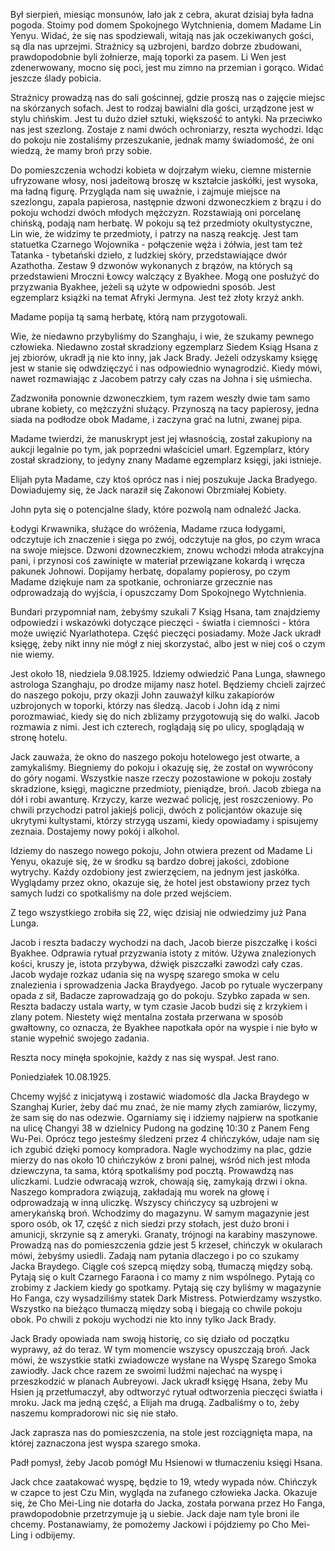 Był sierpień, miesiąc monsunów, lało jak z cebra, akurat dzisiaj była ładna pogoda.
Stoimy pod domem Spokojnego Wytchnienia, domem Madame Lin Yenyu.
Widać, że się nas spodziewali, witają nas jak oczekiwanych gości, są dla nas uprzejmi. Strażnicy są uzbrojeni, bardzo dobrze zbudowani, prawdopodobnie byli żołnierze, mają toporki za pasem. Li Wen jest zdenerwowany, mocno się poci, jest mu zimno na przemian i gorąco. Widać jeszcze ślady pobicia.

Strażnicy prowadzą nas do sali gościnnej, gdzie proszą nas o zajęcie miejsc na skórzanych sofach. Jest to rodzaj bawialni dla gości, urządzone jest w stylu chińskim. Jest tu dużo dzieł sztuki, większość to antyki. Na przeciwko nas jest szezlong. Zostaje z nami dwóch ochroniarzy, reszta wychodzi.
Idąc do pokoju nie zostaliśmy przeszukanie, jednak mamy świadomość, że oni wiedzą, że mamy broń przy sobie.

Do pomieszczenia wchodzi kobieta w dojrzałym wieku, ciemne misternie ufryzowane włosy, nosi jadeitową broszę w kształcie jaskółki, jest wysoka, ma ładną figurę. Przygląda nam się uważnie, i zajmuje miejsce na szezlongu, zapala papierosa, następnie dzwoni dzwoneczkiem z brązu i do pokoju wchodzi dwóch młodych mężczyzn. Rozstawiają oni porcelanę chińską, podają nam herbatę. W pokoju są też przedmioty okultystyczne, Lin wie, że widzimy te przedmioty, i patrzy na naszą reakcję.
Jest tam statuetka Czarnego Wojownika - połączenie węża i żółwia, jest tam też Tatanka - tybetański dzieło, z ludzkiej skóry, przedstawiające dwór Azathotha. Zestaw 9 dzwonów wykonanych z brązów, na których są przedstawieni Mroczni Łowcy walczący z Byakhee. Mogą one posłużyć do przyzwania Byakhee, jeżeli są użyte w odpowiedni sposób. Jest egzemplarz książki na temat Afryki Jermyna. Jest też złoty krzyż ankh.

Madame popija tą samą herbatę, którą nam przygotowali.

Wie, że niedawno przybyliśmy do Szanghaju, i wie, że szukamy pewnego człowieka. Niedawno został skradziony egzemplarz Siedem Ksiąg Hsana z jej zbiorów, ukradł ją nie kto inny, jak Jack Brady. Jeżeli odzyskamy księgę jest w stanie się odwdzięczyć i nas odpowiednio wynagrodzić.
Kiedy mówi, nawet rozmawiając z Jacobem patrzy cały czas na Johna i się uśmiecha.

Zadzwoniła ponownie dzwoneczkiem, tym razem weszły dwie tam samo ubrane kobiety, co mężczyźni służący. Przynoszą na tacy papierosy, jedna siada na podłodze obok Madame, i zaczyna grać na lutni, zwanej pipa.

Madame twierdzi, że manuskrypt jest jej własnością, został zakupiony na aukcji legalnie po tym, jak poprzedni właściciel umarł. Egzemplarz, który został skradziony, to jedyny znany Madame egzemplarz księgi, jaki istnieje.

Elijah pyta Madame, czy ktoś oprócz nas i niej poszukuje Jacka Bradyego. Dowiadujemy się, że Jack naraził się Zakonowi Obrzmiałej Kobiety.

John pyta się o potencjalne ślady, które pozwolą nam odnaleźć Jacka.

Łodygi Krwawnika, służące do wróżenia, Madame rzuca łodygami, odczytuje ich znaczenie i sięga po zwój, odczytuje na głos, po czym wraca na swoje miejsce.
Dzwoni dzowneczkiem, znowu wchodzi młoda atrakcyjna pani, i przynosi coś zawinięte w materiał przewiązane kokardą i wręcza pakunek Johnowi.
Dopijamy herbatę, dopalamy popierosy, po czym Madame dziękuje nam za spotkanie, ochroniarze grzecznie nas odprowadzają do wyjścia, i opuszczamy Dom Spokojnego Wytchnienia.

Bundari przypomniał nam, żebyśmy szukali 7 Ksiąg Hsana, tam znajdziemy odpowiedzi i wskazówki dotyczące pieczęci - światła i ciemności - która może uwięzić Nyarlathotepa. Część pieczęci posiadamy. Może Jack ukradł księgę, żeby nikt inny nie mógł z niej skorzystać, albo jest w niej coś o czym nie wiemy.

Jest około 18, niedziela 9.08.1925.
Idziemy odwiedzić Pana Lunga, sławnego astrologa Szanghaju, po drodze mijamy nasz hotel. Będziemy chcieli zajrzeć do naszego pokoju, przy okazji John zauważył kilku zakapiorów uzbrojonych w toporki, którzy nas śledzą. Jacob i John idą z nimi porozmawiać, kiedy się do nich zbliżamy przygotowują się do walki. Jacob rozmawia z nimi. Jest ich czterech, roglądają się po ulicy, spoglądają w stronę hotelu.

Jack zauważa, że okno do naszego pokoju hotelowego jest otwarte, a zamykaliśmy. Biegniemy do pokoju i okazuję się, że został on wywrócony do góry nogami. Wszystkie nasze rzeczy pozostawione w pokoju zostały skradzione, księgi, magiczne przedmioty, pieniądze, broń. Jacob zbiega na dół i robi awanturę.
Krzyczy, karze wezwać policję, jest roszczeniowy. Po chwili przychodzi patrol jakiejś policji, dwóch z policjantów okazuje się ukrytymi kultystami, którzy strzygą uszami, kiedy opowiadamy i spisujemy zeznaia.
Dostajemy nowy pokój i alkohol.

Idziemy do naszego nowego pokoju, John otwiera prezent od Madame Li Yenyu, okazuje się, że w środku są bardzo dobrej jakości, zdobione wytrychy. Każdy ozdobiony jest zwierzęciem, na jednym jest jaskółka. Wyglądamy przez okno, okazuje się, że hotel jest obstawiony przez tych samych ludzi co spotkaliśmy na dole przed wejściem.

Z tego wszystkiego zrobiła się 22, więc dzisiaj nie odwiedzimy już Pana Lunga.

Jacob i reszta badaczy wychodzi na dach, Jacob bierze piszczałkę i kości Byakhee. Odprawia rytuał przyzwania istoty z mitów. Używa znalezionych kości, kruszy je, istota przybywa, dźwięk piszczałki zawodzi cały czas. Jacob wydaje rozkaz udania się na wyspę szarego smoka w celu znalezienia i sprowadzenia Jacka Braydyego. Jacob po rytuale wyczerpany opada z sił, Badacze zaprowadzają go do pokoju. Szybko zapada w sen. Reszta badaczy ustala warty, w tym czasie Jacob budzi się z krzykiem i zlany potem. Niestety więź mentalna została przerwana w sposób gwałtowny, co oznacza, że Byakhee napotkała opór na wyspie i nie było w stanie wypełnić swojego zadania.

Reszta nocy minęła spokojnie, każdy z nas się wyspał. Jest rano.

Poniedziałek 10.08.1925.

Chcemy wyjść z inicjatywą i zostawić wiadomość dla Jacka Braydego w Szanghaj Kurier, żeby dać mu znać, że nie mamy złych zamiarów, liczymy, że sam się do nas odezwie.
Ogarniamy się i idziemy najpierw na spotkanie na ulicę Changyi 38 w dzielnicy Pudong na godzinę 10:30 z Panem Feng Wu-Pei.
Oprócz tego jesteśmy śledzeni przez 4 chińczyków, udaje nam się ich zgubić dzięki pomocy kompradora. Nagle wychodzimy na plac, gdzie mierzy do nas około 10 chińczyków z broni palnej, wśród nich jest młoda dziewczyna, ta sama, którą spotkaliśmy pod pocztą. Prowawdzą nas uliczkami. Ludzie odwracają wzrok, chowają się, zamykają drzwi i okna. Naszego kompradora związują, zakładają mu worek na głowę i odprowadzają w inną uliczkę. Wszyscy chińczycy są uzbrojeni w amerykańską broń.
Wchodzimy do magazynu. W samym magazynie jest sporo osób, ok 17, część z nich siedzi przy stołach, jest dużo broni i amunicji, skrzynie są z ameryki. 
Granaty, trójnogi na karabiny maszynowe.
Prowadzą nas do pomieszczenia gdzie jest 5 krzeseł, chińczyk w okularach mówi, żebyśmy usiedli.
Zadają nam pytania dlaczego i po co szukamy Jacka Braydego. Ciągle coś szepcą między sobą, tłumaczą między sobą. Pytają się o kult Czarnego Faraona i co mamy z nim wspólnego.
Pytają co zrobimy z Jackiem kiedy go spotkamy. Pytają się czy byliśmy w magazynie Ho Fanga, czy wysadziliśmy statek Dark Mistress. Potwierdzamy wszystko.
Wszystko na bieżąco tłumaczą między sobą i biegają co chwile pokoju obok. Po chwili z pokoju wychodzi nie kto inny tylko Jack Brady.

Jack Brady opowiada nam swoją historię, co się działo od początku wyprawy, aż do teraz.
W tym momencie wszyscy opuszczają broń. Jack mówi, że wszystkie statki zwiadowcze wysłane na Wyspę Szarego Smoka zawiodły. Jack chce razem ze swoimi ludźmi najechać na wyspę i przeszkodzić w planach Aubreyowi.
Jack ukradł księgę Hsana, żeby Mu Hsien ją przetłumaczył, aby odtworzyć rytuał odtworzenia pieczęci światła i mroku. Jack ma jedną część, a Elijah ma drugą.
Zadbaliśmy o to, żeby naszemu kompradorowi nic się nie stało.

Jack zaprasza nas do pomieszczenia, na stole jest rozciągnięta mapa, na której zaznaczona jest wyspa szarego smoka.

Padł pomysł, żeby Jacob pomógł Mu Hsienowi w tłumaczeniu księgi Hsana.

Jack chce zaatakować wyspę, będzie to 19, wtedy wypada nów. Chińczyk w czapce to jest Czu Min, wygląda na zufanego człowieka Jacka.
Okazuje się, że Cho Mei-Ling nie dotarła do Jacka, została porwana przez Ho Fanga, prawdopodobnie przetrzymuje ją u siebie. Jack daje nam tyle broni ile chcemy.
Postanawiamy, że pomożemy Jackowi i pójdziemy po Cho Mei-Ling i odbijemy.


